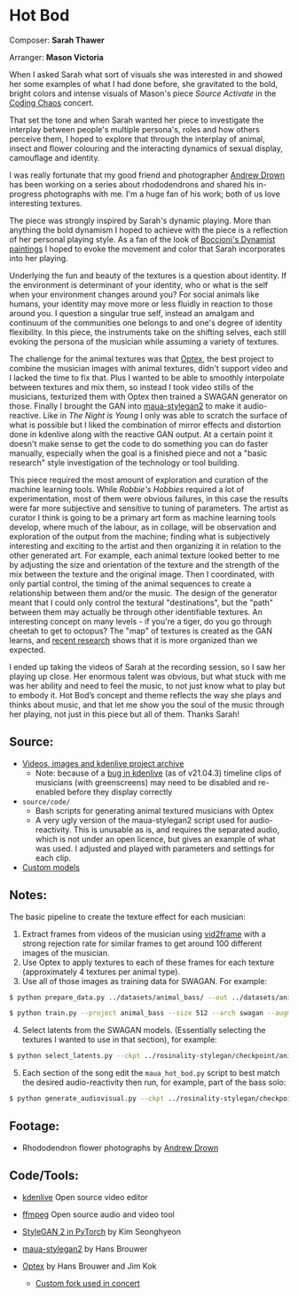 # Hot Bod

Composer: **Sarah Thawer** 

Arranger: **Mason Victoria**

When I asked Sarah what sort of visuals she was interested in and showed her some examples of what I had done before, she gravitated to the bold, bright colors and intense visuals of Mason's piece _Source Activate_ in the [Coding Chaos](https://file+.vscode-resource.vscode-webview.net/home/ryankelln/Documents/Projects/Active/ryankelln.com/www/content/project/(http://www.ryankelln.com/project/coding-chaos/)) concert.

That set the tone and when Sarah wanted her piece to investigate the interplay between people's multiple persona's, roles and how others perceive them, I hoped to explore that through the interplay of animal, insect and flower colouring and the interacting dynamics of sexual display, camouflage and identity.

I was really fortunate that my good friend and photographer [Andrew Drown](https://drown.photography/) has been working on a series about rhododendrons and shared his in-progress photographs with me. I'm a huge fan of his work; both of us love interesting textures.

The piece was strongly inspired by Sarah's dynamic playing. More than anything the bold dynamism I hoped to achieve with the piece is a reflection of her personal playing style. As a fan of the look of [Boccioni's Dynamist paintings](https://en.wikipedia.org/wiki/Umberto_Boccioni) I hoped to evoke the movement and color that Sarah incorporates into her playing.

Underlying the fun and beauty of the textures is a question about identity. If the environment is determinant of your identity, who or what is the self when your environment changes around you? For social animals like humans, your identity may move more or less fluidly in reaction to those around you. I question a singular true self, instead an amalgam and continuum of the communities one belongs to and one's degree of identity flexibility. In this piece, the instruments take on the shifting selves, each still evoking the persona of the musician while assuming a variety of textures.

The challenge for the animal textures was that [Optex](https://github.com/RKelln/OptimalTextures/tree/video), the best project to combine the musician images with animal textures, didn't support video and I lacked the time to fix that. Plus I wanted to be able to smoothly interpolate between textures and mix them, so instead I took video stills of the musicians, texturized them with Optex then trained a SWAGAN generator on those. Finally I brought the GAN into [maua-stylegan2](https://github.com/JCBrouwer/maua-stylegan2) to make it audio-reactive. Like in _The Night is Young_ I only was able to scratch the surface of what is possible but I liked the combination of mirror effects and distortion done in kdenlive along with the reactive GAN output. At a certain point it doesn't make sense to get the code to do something you can do faster manually, especially when the goal is a finished piece and not a "basic research" style investigation of the technology or tool building.

This piece required the most amount of exploration and curation of the machine learning tools. While _Robbie's Hobbies_ required a lot of experimentation, most of them were obvious failures, in this case the results were far more subjective and sensitive to tuning of parameters. The artist as curator I think is going to be a primary art form as machine learning tools develop, where much of the labour, as in collage, will be observation and exploration of the output from the machine; finding what is subjectively interesting and exciting to the artist and then organizing it in relation to the other generated art. For example, each animal texture looked better to me by adjusting the size and orientation of the texture and the strength of the mix between the texture and the original image. Then I coordinated, with only partial control, the timing of the animal sequences to create a relationship between them and/or the music. The design of the generator meant that I could only control the textural "destinations", but the "path" between them may actually be through other identifiable textures. An interesting concept on many levels - if you're a tiger, do you go through cheetah to get to octopus? The "map" of textures is created as the GAN learns, and [recent research](https://arxiv.org/pdf/2107.11186.pdf) shows that it is more organized than we expected.

I ended up taking the videos of Sarah at the recording session, so I saw her playing up close. Her enormous talent was obvious, but what stuck with me was her ability and need to feel the music, to not just know what to play but to embody it. Hot Bod’s concept and theme reflects the way she plays and thinks about music, and that let me show you the soul of the music through her playing, not just in this piece but all of them. Thanks Sarah!


## Source:

* [Videos, images and kdenlive project archive](https://spideroak.com/browse/share/SafeShare/Sound_Escapes_video_source)
  * Note: because of a [bug in kdenlive](https://bugs.kde.org/show_bug.cgi?id=439194) (as of v21.04.3) timeline clips of musicians (with greenscreens) may need to be disabled and re-enabled before they display correctly
* `source/code/`
  * Bash scripts for generating animal textured musicians with Optex
  * A very ugly version of the maua-stylegan2 script used for audio-reactivity. This is unusable as is, and requires the separated audio, which is not under an open licence, but gives an example of what was used. I adjusted and played with parameters and settings for each clip.
* [Custom models](https://spideroak.com/browse/share/SafeShare/Sound_Escapes_video_source/archives/models/hot_bod)


## Notes:

The basic pipeline to create the texture effect for each musician:

1. Extract frames from videos of the musician using [vid2frame](https://github.com/RKelln/vid2frame) with a strong rejection rate for similar frames to get around 100 different images of the musician.
2. Use Optex to apply textures to each of these frames for each texture (approximately 4 textures per animal type).
3. Use all of those images as training data for SWAGAN. For example:
```bash
$ python prepare_data.py ../datasets/animal_bass/ --out ../datasets/animal_bass_512x512.lmdb --resize distort --size 512

$ python train.py --project animal_bass --size 512 --arch swagan --augment --batch 12 --n_sample 8 --save_every 2000 --wandb ../datasets/animal_bass_512x512.lmdb
```
4. Select latents from the SWAGAN models. (Essentially selecting the textures I wanted to use in that section), for example:
```bash
$ python select_latents.py --ckpt ../rosinality-stylegan/checkpoint/animal_bass/120000.pt --arch swagan
```
5. Each section of the song edit the `maua_hot_bod.py` script to best match the desired audio-reactivity then run, for example, part of the bass solo:
```bash
$ python generate_audiovisual.py --ckpt ../rosinality-stylegan/checkpoint/animal_bass/120000.pt --audioreactive_file "audioreactive/examples/hot_bod.py" --duration 87 --offset 88 --out_size 896 --G_res 512 --arch swagan --batch 7 --audio_file data/audio/hot_bod.wav --latent_file workspace/animal_bass_120000_43_latents.npy --fps 30
```

## Footage:

  * Rhododendron flower photographs
    by [Andrew Drown](https://drown.photography)


## Code/Tools:

  * [kdenlive](https://kdenlive.org)
    Open source video editor

  * [ffmpeg](http://ffmpeg.org/)
    Open source audio and video tool

  * [StyleGAN 2 in PyTorch](https://github.com/rosinality/stylegan2-pytorch)
    by Kim Seonghyeon

  * [maua-stylegan2](https://github.com/JCBrouwer/maua-stylegan2)
    by Hans Brouwer

  * [Optex](https://github.com/JCBrouwer/OptimalTextures)
    by Hans Brouwer and Jim Kok
    * [Custom fork used in concert](https://github.com/RKelln/OptimalTextures/tree/video)

